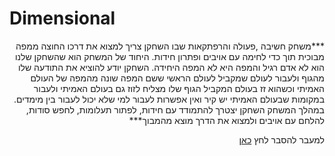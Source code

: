# Dimensional



<div dir='rtl' lang='he'>
***משחק חשיבה ,פעולה והרפתקאות שבו השחקן צריך למצוא את דרכו החוצה ממפה מבוכית תוך כדי לחימה עם אויבים ופתרון חידות. היחוד של המשחק הוא שהשחקן שלנו הוא לא אדם רגיל והמפה היא לא המפה היחידה. השחקן יודע להוציא את התודעה שלו מהגוף ולעבור לעולם שמקביל לעולם הראשי ששם המפה שונה מהמפה של העולם האמיתי וכשהוא זז בעולם המקביל הגוף שלו מצליח לזוז גם בעולם האמיתי ולעבור במקומות שבעולם האמיתי יש קיר ואין אפשרות לעבור למי שלא יכול לעבור בין מימדים. במהלך המשחק השחקן יצטרך להתמודד עם חידות, לפתור תעלומות, לחפש סודות, להלחם עם אויבים ולמצוא את הדרך מוצא מהמבוך***

למעבר להסבר לחץ [כאן](https://github.com/V-LGame/Dimensional/blob/main/formal-elements.md) 
</div>
